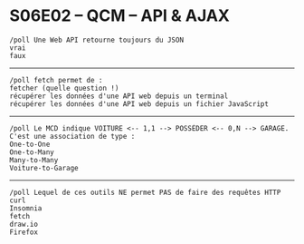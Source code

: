 # S06E02 – QCM – API & AJAX

```text
/poll Une Web API retourne toujours du JSON
vrai
faux
```

---

```text
/poll fetch permet de : 
fetcher (quelle question !)
récupérer les données d'une API web depuis un terminal
récupérer les données d'une API web depuis un fichier JavaScript
```

---

```text
/poll Le MCD indique VOITURE <-- 1,1 --> POSSÉDER <-- 0,N --> GARAGE. C'est une association de type : 
One-to-One
One-to-Many
Many-to-Many
Voiture-to-Garage
```

---

```text
/poll Lequel de ces outils NE permet PAS de faire des requêtes HTTP
curl
Insomnia
fetch
draw.io
Firefox
```
